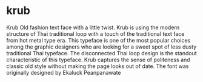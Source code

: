 # krub
Krub
Old fashion text face with a little twist. Krub is using the modern structure of Thai traditional loop with a touch of the traditional text face from hot metal type era. This typeface is one of the most popular choices among the graphic designers who are looking for a sweet spot of less dusty traditional Thai typeface. The disconnected Thai loop design is the standout characteristic of this typeface. Krub captures the sense of politeness and classic old style without making the page looks out of date. The font was originally designed by Ekaluck Peanpanawate

